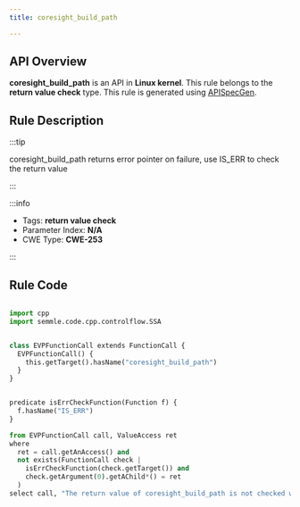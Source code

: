 ```yaml
---
title: coresight_build_path

---
```



## API Overview
**coresight_build_path** is an API in **Linux kernel**. This rule belongs to the **return value check** type. This rule is generated using [APISpecGen](../../tools/APISpecGen).
## Rule Description

:::tip

coresight_build_path returns error pointer on failure, use IS_ERR to check the return value

:::

:::info

- Tags: **return value check**
- Parameter Index: **N/A**
- CWE Type: **CWE-253**

:::

## Rule Code
```python

import cpp
import semmle.code.cpp.controlflow.SSA


class EVPFunctionCall extends FunctionCall {
  EVPFunctionCall() {
    this.getTarget().hasName("coresight_build_path")
  }
}


predicate isErrCheckFunction(Function f) {
  f.hasName("IS_ERR") 
}

from EVPFunctionCall call, ValueAccess ret
where
  ret = call.getAnAccess() and
  not exists(FunctionCall check |
    isErrCheckFunction(check.getTarget()) and
    check.getArgument(0).getAChild*() = ret
  )
select call, "The return value of coresight_build_path is not checked with IS_ERR."
    
```